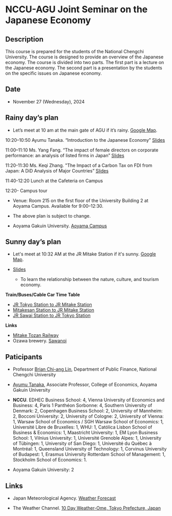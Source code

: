 # NCCU-AGU Joint Seminar on the Japanese Economy

## Description

This course is prepared for the students of the National Chengchi University. The course is designed to provide an overview of the Japanese economy. The course is divided into two parts. The first part is a lecture on the Japanese economy. The second part is a presentation by the students on the specific issues on Japanese economy.

## Date

- November 27 (Wednesday), 2024

## Rainy day’s plan

- Let’s meet at 10 am at the main gate of AGU if it’s rainy. [Google Map](https://maps.app.goo.gl/FxCfnvQBFHNrZRFe9).

10:20–10:50
Ayumu Tanaka. “Introduction to the Japanese Economy” [Slides](Slides/Japanese_Economy_slides.pdf)

11:00–11:10
Ms. Yang Fang. “The impact of female directors on corporate performance: an analysis of listed firms in Japan” [Slides](Students_Slides/Yang-Fang.pdf)

11:20-11:30
Ms. Keqi Zhang. "The Impact of a Carbon Tax on FDI from Japan: A DiD Analysis of Major Countries” [Slides](Students_Slides/Keqi-Zhang.pdf)

11:40-12:20
Lunch at the Cafeteria on Campus

12:20-
Campus tour

- Venue: Room 215 on the first floor of the University Building 2 at Aoyama Campus. Available for 9:00–12:30.
- The above plan is subject to change.

- Aoyama Gakuin University. [Aoyama Campus](https://www.aoyama.ac.jp/en/outline/aoyama_campus/)


## Sunny day’s plan

- Let's meet at 10:32 AM at the JR Mitake Station if it's sunny. [Google Map](https://maps.app.goo.gl/LRSXM8NdhiL5VQJ39).

- [Slides](Mt_Mitake/Mt_Mitake_v2.pdf)
  - To learn the relationship between the nature, culture, and tourism economy. 

**Train/Buses/Cable Car Time Table**
- [JR Tokyo Station to JR Mitake Station](Mt_Mitake/10-32AM-Mitake-Station.pdf)
- [Mitakesan Station to JR Mitake Station](Mt_Mitake/02-10PM-Mitakesan-Station.pdf)
- [JR Sawai Station to JR Tokyo Station](Mt_Mitake/05-16PM-Sawai-Station.pdf)

**Links**
- [Mitake Tozan Railway](https://www.mitaketozan.co.jp/eng2014/index.html)
- Ozawa brewery. [Sawanoi](http://www.sawanoi-sake.com/en/)

## Paticipants

- Professor [Brian Chi-ang Lin](https://pf.nccu.edu.tw/PageStaffing/Detail?fid=5063&id=1403), Department of Public Finance, National Chengchi University
- [Ayumu Tanaka](https://ayumu-tanaka.github.io/), Associate Professor, College of Economics, Aoyama Gakuin University

- **NCCU**. EDHEC Business School: 4, Vienna University of Economics and Business: 4, Paris 1 Panthéon Sorbonne: 4, Southern University of Denmark: 2, Copenhagen Business School: 2, University of Mannheim: 2, Bocconi University: 2, University of Cologne: 2, University of Vienna: 1, Warsaw School of Economics / SGH Warsaw School of Economics: 1, Université Libre de Bruxelles: 1, WHU: 1, Católica Lisbon School of Business & Economics: 1, Maastricht University: 1, EM Lyon Business School: 1, Vilnius University: 1, Université Grenoble Alpes: 1, University of Tübingen: 1, University of San Diego: 1, Université du Québec à Montréal: 1, Queensland University of Technology: 1, Corvinus University of Budapest: 1, Erasmus University Rotterdam School of Management: 1, Stockholm School of Economics: 1.
- Aoyama Gakuin University: 2



## Links

- Japan Meteorological Agency. [Weather Forecast](https://www.data.jma.go.jp/multi/yoho/yoho_detail.html?code=130010&lang=en)

- The Weather Channel. [10 Day Weather-Ome, Tokyo Prefecture, Japan](https://weather.com/weather/tenday/l/Ome+Tokyo+Prefecture+Japan?canonicalCityId=66b483fd485f101705ee8fc19250925c3f919aa1be723c6c184668fecffc2c05)



